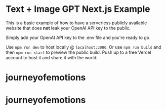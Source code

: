 # Text + Image GPT Next.js Example

This is a basic example of how to have a serverless publicly available website that does **not** leak your OpenAI API key to the public.

Simply add your OpenAI API key to the .env file and you're ready to go.

Use `npm run dev` to host locally @ `localhost:3000`. Or use `npm run build` and then `npm run start` to preview the public build. Push up to a free Vercel account to host it and share it with the world.
# journeyofemotions
# journeyofemotions
